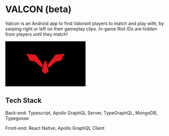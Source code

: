 # VALCON (beta)

Valcon is an Android app to find Valorant players to match and play with, by swiping right or left on their gameplay clips. In-game Riot IDs are hidden from players until they match!

<img src="mobile/assets/img/valcon-thumbnail.png" width="50%" />

## Tech Stack
Back-end: Typescript, Apollo GraphQL Server, TypeGraphQL, MongoDB, Typegoose

Front-end: React Native, Apollo GraphQL Client
